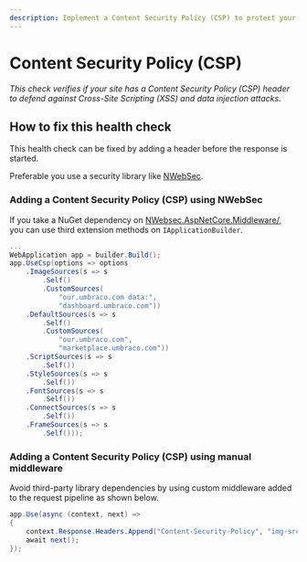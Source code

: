 ```yaml
---
description: Implement a Content Security Policy (CSP) to protect your Umbraco site from XSS and data injection.
---
```


# Content Security Policy (CSP)

_This check verifies if your site has a Content Security Policy (CSP) header to defend against Cross-Site Scripting (XSS) and data injection attacks._

## How to fix this health check
This health check can be fixed by adding a header before the response is started.

Preferable you use a security library like [NWebSec](https://docs.nwebsec.com/).

### Adding a Content Security Policy (CSP) using NWebSec

If you take a NuGet dependency on [NWebsec.AspNetCore.Middleware/](https://www.nuget.org/packages/NWebsec.AspNetCore.Middleware/), you can use third extension methods on `IApplicationBuilder`.

```csharp
...
WebApplication app = builder.Build();
app.UseCsp(options => options
    .ImageSources(s => s
        .Self()
        .CustomSources(
            "our.umbraco.com data:",
            "dashboard.umbraco.com"))
    .DefaultSources(s => s
        .Self()
        .CustomSources(
            "our.umbraco.com",
            "marketplace.umbraco.com"))
    .ScriptSources(s => s
        .Self())
    .StyleSources(s => s
        .Self())
    .FontSources(s => s
        .Self())
    .ConnectSources(s => s
        .Self())
    .FrameSources(s => s
        .Self()));
```

### Adding a Content Security Policy (CSP) using manual middleware

Avoid third-party library dependencies by using custom middleware added to the request pipeline as shown below.

```csharp
app.Use(async (context, next) =>
{
    context.Response.Headers.Append("Content-Security-Policy", "img-src 'self' our.umbraco.com data: dashboard.umbraco.com; default-src 'self' our.umbraco.com marketplace.umbraco.com; script-src 'self'; style-src 'unsafe-inline' 'self'; font-src 'self'; connect-src 'self'; frame-src 'self'; ");
    await next();
});
```
